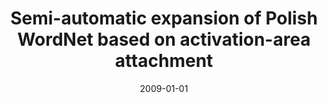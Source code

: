 ---
# Documentation: https://wowchemy.com/docs/managing-content/

title: Semi-automatic expansion of Polish WordNet based on activation-area attachment
subtitle: ''
summary: ''
authors:
- piasecki
- Bartosz H. Broda
- Maria Głąbska
- Michał M. Marcińczuk
- Stan Szpakowicz
tags: []
categories: []
date: '2009-01-01'
lastmod: 2022-10-07T05:10:11Z
featured: false
draft: false

# Featured image
# To use, add an image named `featured.jpg/png` to your page's folder.
# Focal points: Smart, Center, TopLeft, Top, TopRight, Left, Right, BottomLeft, Bottom, BottomRight.
image:
  caption: ''
  focal_point: ''
  preview_only: false

# Projects (optional).
#   Associate this post with one or more of your projects.
#   Simply enter your project's folder or file name without extension.
#   E.g. `projects = ["internal-project"]` references `content/project/deep-learning/index.md`.
#   Otherwise, set `projects = []`.
projects: []
publishDate: '2022-10-07T05:10:10.693503Z'
publication_types:
- '6'
abstract: ''
publication: '*Recent advances in intelligent information systems*'
---